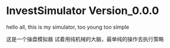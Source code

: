# InvestSimulator Version_0.0.0
hello all, this is my simulator, too young too simple

这是一个操盘模拟器
试着用纯机械的大脑，最单纯的操作去执行策略